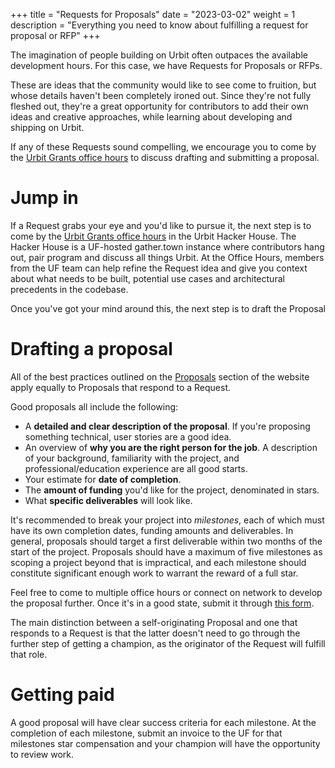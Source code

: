 +++
title = "Requests for Proposals"
date = "2023-03-02"
weight = 1
description = "Everything you need to know about fulfilling a request for proposal or RFP"
+++

The imagination of people building on Urbit often outpaces the available development hours. For this case, we have Requests for Proposals or RFPs.

These are ideas that the community would like to see come to fruition, but whose details haven't been completely ironed out. Since they're not fully fleshed out, they're a great opportunity for contributors to add their own ideas and creative approaches, while learning about developing and shipping on Urbit. 

If any of these Requests sound compelling, we encourage you to come by the [Urbit Grants office hours](https://app.gather.town/app/xAYeiPI2XDYhRM9t/urbit-hacker-house?spawnToken=ufV1APwWTGmYVTgzyx0z) to discuss drafting and submitting a proposal. 

# Jump in

If a Request grabs your eye and you'd like to pursue it, the next step is to come by the [Urbit Grants office hours](https://app.gather.town/app/xAYeiPI2XDYhRM9t/urbit-hacker-house?spawnToken=ufV1APwWTGmYVTgzyx0z) in the Urbit Hacker House. The Hacker House is a UF-hosted gather.town instance where contributors hang out, pair program and discuss all things Urbit. At the Office Hours, members from the UF team can help refine the Request idea and give you context about what needs to be built, potential use cases and architectural precedents in the codebase.

Once you've got your mind around this, the next step is to draft the Proposal

# Drafting a proposal

All of the best practices outlined on the [Proposals](https://urbit.org/grants/proposals) section of the website apply equally to Proposals that respond to a Request.

Good proposals all include the following:

- A **detailed and clear description of the proposal**. If you're proposing something technical, user stories are a good idea.
- An overview of **why you are the right person for the job**. A description of your background, familiarity with the project, and professional/education experience are all good starts.
- Your estimate for **date of completion**.
- The **amount of funding** you'd like for the project, denominated in stars.
- What **specific deliverables** will look like.

It's recommended to break your project into _milestones_, each of which must have its own completion dates, funding amounts and deliverables. In general, proposals should target a first deliverable within two months of the start of the project. Proposals should have a maximum of five milestones as scoping a project beyond that is impractical, and each milestone should constitute significant enough work to warrant the reward of a full star.

Feel free to come to multiple office hours or connect on network to develop the proposal further. Once it's in a good state, submit it through [this form](https://airtable.com/shrCi54rEDxgSZr3z).

The main distinction between a self-originating Proposal and one that responds to a Request is that the latter doesn't need to go through the further step of getting a champion, as the originator of the Request will fulfill that role.

# Getting paid

A good proposal will have clear success criteria for each milestone. At the completion of each milestone, submit an invoice to the UF for that milestones star compensation and your champion will have the opportunity to review work.
